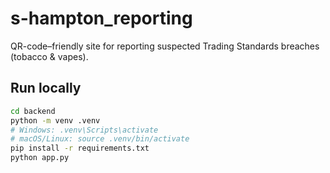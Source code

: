 # s-hampton_reporting

QR-code–friendly site for reporting suspected Trading Standards breaches (tobacco & vapes).

## Run locally

```bash
cd backend
python -m venv .venv
# Windows: .venv\Scripts\activate
# macOS/Linux: source .venv/bin/activate
pip install -r requirements.txt
python app.py
